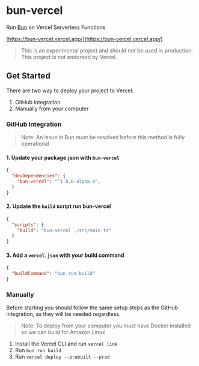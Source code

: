 # bun-vercel

Run [Bun](https://bun.sh) on Vercel Serverless Functions

[https://bun-vercel.vercel.app/](https://bun-vercel.vercel.app/)

> This is an experimental project and should not be used in production. This project is not endorsed by Vercel.

## Get Started

There are two way to deploy your project to Vercel:

1. GitHub integration
2. Manually from your computer

### GitHub Integration

> Note: An issue in Bun must be resolved before this method is fully operational

#### 1. Update your package.json with `bun-vercel`

```json
{
  "devDependencies": {
    "bun-vercel": "^1.0.0-alpha.4",
  }
}
```

#### 2. Update the `build` script run bun-vercel

```json
{
  "scripts": {
    "build": "bun-vercel ./src/main.ts"
  }
}
```

#### 3. Add a `vercel.json` with your build command

```json
{
  "buildCommand": "bun run build"
}
```

### Manually

Before starting you should follow the same setup steps as the GitHub integration, as they will be needed regardless.

> Note: To deploy from your computer you must have Docker installed so we can build for Amazon Linux

1. Install the Vercel CLI and run `vercel link`
2. Run `bun run build`
3. Run `vercel deploy --prebuilt --prod`
